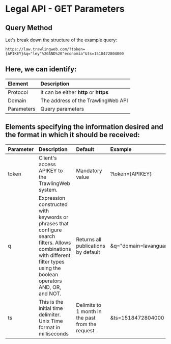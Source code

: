 # Legal API - GET Parameters

## Query Method

Let's break down the structure of the example query:

```
https://law.trawlingweb.com/?token={APIKEY}&q="ley"%20AND%20"economía"&ts=1518472804000
```

## Here, we can identify:

| Element    | Description                            |
| :--------- | :------------------------------------- |
| Protocol   | It can be either **http** or **https** |
| Domain     | The address of the TrawlingWeb API     |
| Parameters | Query parameters                       |

## Elements specifying the information desired and the format in which it should be received:

| Parameter | Description                                                                                                                                                                  | Default                                          | Example                      |
| :-------- | :--------------------------------------------------------------------------------------------------------------------------------------------------------------------------- | :----------------------------------------------- | :--------------------------- |
| token     | Client's access APIKEY to the TrawlingWeb system.                                                                                                                            | Mandatory value                                  | ?token={APIKEY}              |
| q         | Expression constructed with keywords or phrases that configure search filters. Allows combinations with different filter types using the boolean operators AND, OR, and NOT. | Returns all publications by default              | &q="domain=lavanguardia.com" |
| ts        | This is the initial time delimiter. Unix Time format in milliseconds                                                                                                         | Delimits to 1 month in the past from the request | &ts=1518472804000            |
